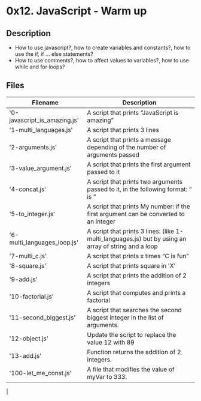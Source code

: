 # 0x12. JavaScript - Warm up

## Description
- How to use javascript?, how to create variables and constants?, how to use the if, if ... else statements?
- How to use comments?, how to affect values to variables?, how to use while and for loops?


## Files
| Filename | Description |
| -------- | ----------- |
| '0-javascript_is_amazing.js' | A script that prints “JavaScript is amazing” |
| '1-multi_languages.js' | A script that prints 3 lines |
| '2-arguments.js' | A script that prints a message depending of the number of arguments passed |
| '3-value_argument.js' | A script that prints the first argument passed to it |
| '4-concat.js' | A script that prints two arguments passed to it, in the following format: “ is ” |
| '5-to_integer.js' | A script that prints My number: <first argument converted in integer> if the first argument can be converted to an integer |
| '6-multi_languages_loop.js' | A script that prints 3 lines: (like 1-multi_languages.js) but by using an array of string and a loop |
| '7-multi_c.js' | A script that prints x times “C is fun” |
| '8-square.js' | A script that prints square in 'X' |
| '9-add.js' | A script that prints the addition of 2 integers |
| '10-factorial.js' | A script that computes and prints a factorial |
| '11-second_biggest.js' | A script that searches the second biggest integer in the list of arguments. |
| '12-object.js' | Update the script to replace the value 12 with 89 |
| '13-add.js' | Function returns the addition of 2 integers. |
| '100-let_me_const.js' | A file that modifies the value of myVar to 333. |
|

